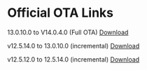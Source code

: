 # Official OTA Links

13.0.10.0 to V14.0.4.0 (Full OTA) [Download](https://android.googleapis.com/packages/ota-api/package/79e7606446dcf23374147d6aa4ecdf2c942582ee.zip)

v12.5.14.0 to 13.0.10.0 (incremental) [Download](https://android.googleapis.com/packages/ota-api/package/b7e1f33058a52649a1690dac9f68a3a0ca6e37ab.zip)

v12.5.12.0 to 12.5.14.0 (incremental) [Download](https://android.googleapis.com/packages/ota-api/package/bee803f7f038709cdc8c3a26a1ab74bbd44a2df6.zip)

